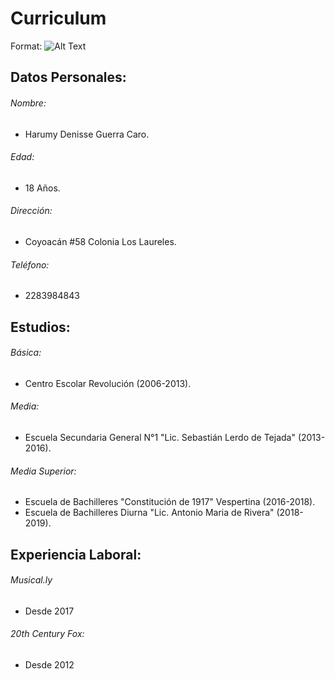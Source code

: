 # Curriculum
Format: ![Alt Text]()

## Datos Personales:
  ###### Nombre:
  * Harumy Denisse Guerra Caro.
  ###### Edad:
  * 18 Años.
  ###### Dirección:
  * Coyoacán #58 Colonia Los Laureles.
  ###### Teléfono:
  * 2283984843
 ## Estudios:
  ###### Básica:
  * Centro Escolar Revolución (2006-2013).
  ###### Media:
  * Escuela Secundaria General N°1 "Lic. Sebastián Lerdo de Tejada" (2013-2016).
  ###### Media Superior:
  * Escuela de Bachilleres "Constitución de 1917" Vespertina (2016-2018).
  * Escuela de Bachilleres Diurna "Lic. Antonio Maria de Rivera" (2018-2019).
 ## Experiencia Laboral:
  ###### Musical.ly
  * Desde 2017
  ###### 20th Century Fox:
  * Desde 2012
  
